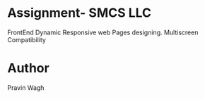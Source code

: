 # Assignment- SMCS LLC
FrontEnd Dynamic Responsive web Pages designing.
Multiscreen Compatibility

# Author
Pravin Wagh
